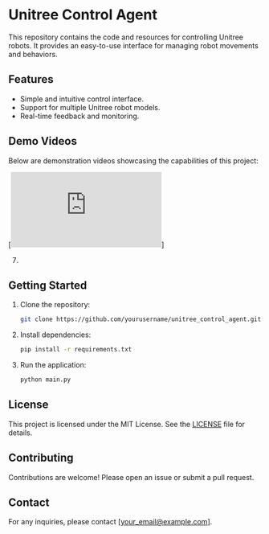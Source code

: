 # Unitree Control Agent

This repository contains the code and resources for controlling Unitree robots. It provides an easy-to-use interface for managing robot movements and behaviors.

## Features

- Simple and intuitive control interface.
- Support for multiple Unitree robot models.
- Real-time feedback and monitoring.

## Demo Videos

Below are demonstration videos showcasing the capabilities of this project:


[![](https://player.bilibili.com/player.html?isOutside=true&amp;aid=114339814052001&bvid=BV1GBopYvEo9&cid=29422521085&amp;page=1)]

7. 
## Getting Started

1. Clone the repository:
    ```bash
    git clone https://github.com/yourusername/unitree_control_agent.git
    ```
2. Install dependencies:
    ```bash
    pip install -r requirements.txt
    ```
3. Run the application:
    ```bash
    python main.py
    ```

## License

This project is licensed under the MIT License. See the [LICENSE](./LICENSE) file for details.

## Contributing

Contributions are welcome! Please open an issue or submit a pull request.

## Contact

For any inquiries, please contact [your_email@example.com].
